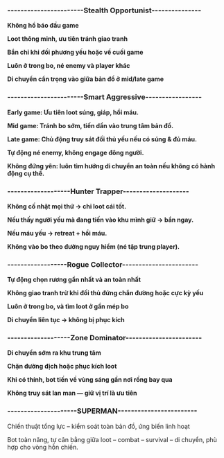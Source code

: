 ### **-----------------------Stealth Opportunist---------------**

**Không hổ báo đầu game**



**Loot thông minh, ưu tiên tránh giao tranh**



**Bắn chỉ khi đối phương yếu hoặc về cuối game**



**Luôn ở trong bo, né enemy và player khác**



**Di chuyển cẩn trọng vào giữa bản đồ ở mid/late game**

### **-----------------------Smart Aggressive-----------------**

**Early game: Ưu tiên loot súng, giáp, hồi máu.**



**Mid game: Tránh bo sớm, tiến dần vào trung tâm bản đồ.**



**Late game: Chủ động truy sát đối thủ yếu nếu có súng \& đủ máu.**



**Tự động né enemy, không engage đông người.**



**Không đứng yên: luôn tìm hướng di chuyển an toàn nếu không có hành động cụ thể.**

### **-------------------Hunter Trapper--------------------**

**Không cố nhặt mọi thứ → chỉ loot cái tốt.**



**Nếu thấy người yếu mà đang tiến vào khu mình giữ → bắn ngay.**



**Nếu máu yếu → retreat + hồi máu.**



**Không vào bo theo đường nguy hiểm (né tập trung player).**



### **------------------Rogue Collector-----------------------**

**Tự động chọn rương gần nhất và an toàn nhất**



**Không giao tranh trừ khi đối thủ đứng chắn đường hoặc cực kỳ yếu**



**Luôn ở trong bo, và tìm loot ở gần mép bo**



**Di chuyển liên tục → không bị phục kích**



### **-------------------Zone Dominator-----------------------**

**Di chuyển sớm ra khu trung tâm**



**Chặn đường địch hoặc phục kích loot**



**Khi có thính, bot tiến về vùng sáng gần nơi rồng bay qua**



**Không truy sát lan man — giữ vị trí là ưu tiên**

### ---------------------SUPERMAN------------------------

Chiến thuật tổng lực – kiểm soát toàn bản đồ, ứng biến linh hoạt

Bot toàn năng, tự cân bằng giữa loot – combat – survival – di chuyển, phù hợp cho vòng hỗn chiến.

